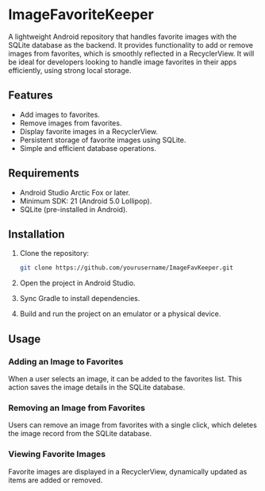 # ImageFavoriteKeeper
A lightweight Android repository that handles favorite images with the SQLite database as the backend. It provides functionality to add or remove images from favorites, which is smoothly reflected in a RecyclerView. It will be ideal for developers looking to handle image favorites in their apps efficiently, using strong local storage.
## Features

- Add images to favorites.
- Remove images from favorites.
- Display favorite images in a RecyclerView.
- Persistent storage of favorite images using SQLite.
- Simple and efficient database operations.

## Requirements

- Android Studio Arctic Fox or later.
- Minimum SDK: 21 (Android 5.0 Lollipop).
- SQLite (pre-installed in Android).

## Installation

1. Clone the repository:
   ```bash
   git clone https://github.com/yourusername/ImageFavKeeper.git
   ```

2. Open the project in Android Studio.

3. Sync Gradle to install dependencies.

4. Build and run the project on an emulator or a physical device.

## Usage

### Adding an Image to Favorites
When a user selects an image, it can be added to the favorites list. This action saves the image details in the SQLite database.

### Removing an Image from Favorites
Users can remove an image from favorites with a single click, which deletes the image record from the SQLite database.

### Viewing Favorite Images
Favorite images are displayed in a RecyclerView, dynamically updated as items are added or removed.
